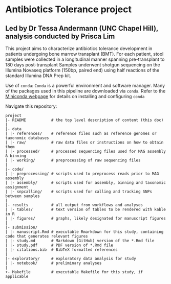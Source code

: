 # Antibiotics Tolerance project
## Led by Dr Tessa Andermann (UNC Chapel Hill), analysis conducted by Prisca Lim

This project aims to characterize antibiotics tolerance development in patients undergoing bone marrow transplant (BMT). 
For each patient, stool samples were collected in a longitudinal manner spanning pre-transplant to 180 days post-transplant
Samples underwent shotgun sequencing on the Illumina Novaseq platform (150bp, paired end) using half reactions of the standard
Illumina DNA Prep kit. 

Use of `conda`: `Conda` is a powerful environment and software manager. Many of the packages used in this pipeline are downloaded via `conda`. Refer to the [Miniconda webpage](https://docs.anaconda.com/free/miniconda/) for details on installing and configuring `conda`

Navigate this repository:
```
project
|- README           # the top level description of content (this doc)
|
|- data            
| |- references/    # reference files such as reference genomes or taxonomic databases
| |- raw/           # raw data files or instructions on how to obtain them
| |- processed/     # processed sequencing files used for MAG assembly & binning
| |- working/       # preprocessing of raw sequencing files            
|
|- code/            
| |- preprocessing/ # scripts used to preprocess reads prior to MAG assembly
| |- assembly/      # scripts used for assembly, binning and taxonomic assignment
| |- snpcalling/    # scripts used for calling and tracking SNPs between samples
|
|- results          # all output from workflows and analyses
| |- tables/        # text version of tables to be rendered with kable in R
| |- figures/       # graphs, likely designated for manuscript figures
|
|- submission/
| |- manuscript.Rmd # executable Rmarkdown for this study, containing code that generates relevant figures
| |- study.md       # Markdown (GitHub) version of the *.Rmd file
| |- study.pdf      # PDF version of *.Rmd file
| |- citations.bib  # BibTeX formatted references
|
|- exploratory/     # exploratory data analysis for study
| |- notebook/      # preliminary analyses
|
+- Makefile         # executable Makefile for this study, if applicable
```  
